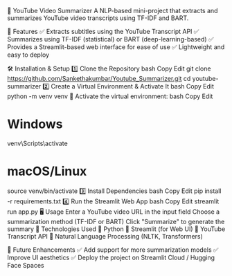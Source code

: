 📌 YouTube Video Summarizer
A NLP-based mini-project that extracts and summarizes YouTube video transcripts using TF-IDF and BART.

🚀 Features
✅ Extracts subtitles using the YouTube Transcript API
✅ Summarizes using TF-IDF (statistical) or BART (deep-learning-based)
✅ Provides a Streamlit-based web interface for ease of use
✅ Lightweight and easy to deploy

🛠 Installation & Setup
1️⃣ Clone the Repository
bash
Copy
Edit
git clone https://github.com/Sankethakumbar/Youtube_Summarizer.git
cd youtube-summarizer
2️⃣ Create a Virtual Environment & Activate It
bash
Copy
Edit
python -m venv venv
🔹 Activate the virtual environment:
bash
Copy
Edit
# Windows
venv\Scripts\activate

# macOS/Linux
source venv/bin/activate
3️⃣ Install Dependencies
bash
Copy
Edit
pip install -r requirements.txt
4️⃣ Run the Streamlit Web App
bash
Copy
Edit
streamlit run app.py
🖥 Usage
Enter a YouTube video URL in the input field
Choose a summarization method (TF-IDF or BART)
Click "Summarize" to generate the summary
📜 Technologies Used
🔹 Python
🔹 Streamlit (for Web UI)
🔹 YouTube Transcript API
🔹 Natural Language Processing (NLTK, Transformers)

📌 Future Enhancements
✅ Add support for more summarization models
✅ Improve UI aesthetics
✅ Deploy the project on Streamlit Cloud / Hugging Face Spaces

